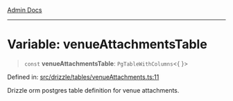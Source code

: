 [Admin Docs](/)

***

# Variable: venueAttachmentsTable

> `const` **venueAttachmentsTable**: `PgTableWithColumns`\<\{ \}\>

Defined in: [src/drizzle/tables/venueAttachments.ts:11](https://github.com/gautam-divyanshu/talawa-api/blob/22f85ff86fcf5f38b53dcdb9fe90ab33ea32d944/src/drizzle/tables/venueAttachments.ts#L11)

Drizzle orm postgres table definition for venue attachments.

